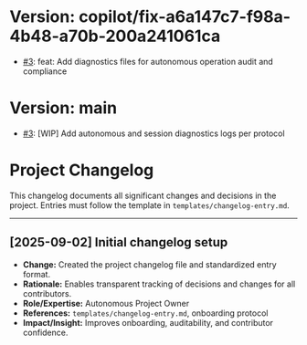 # Version: copilot/fix-a6a147c7-f98a-4b48-a70b-200a241061ca

* [#3](https://github.com/jcmrs/claude-ppms/pull/3): feat: Add diagnostics files for autonomous operation audit and compliance


# Version: main

* [#3](https://github.com/jcmrs/claude-ppms/pull/3): [WIP] Add autonomous and session diagnostics logs per protocol


# Project Changelog

This changelog documents all significant changes and decisions in the project.
Entries must follow the template in `templates/changelog-entry.md`.

---

## [2025-09-02] Initial changelog setup

- **Change:** Created the project changelog file and standardized entry format.
- **Rationale:** Enables transparent tracking of decisions and changes for all contributors.
- **Role/Expertise:** Autonomous Project Owner
- **References:** `templates/changelog-entry.md`, onboarding protocol
- **Impact/Insight:** Improves onboarding, auditability, and contributor confidence.